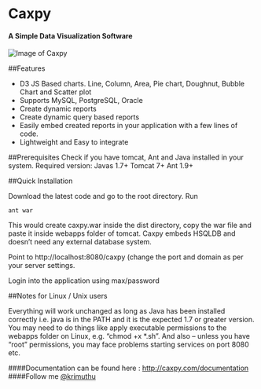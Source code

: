 # Caxpy
#### A Simple Data Visualization Software
![Image of Caxpy](http://caxpy.com/images/caxpy/bubble-report.png)

##Features
* D3 JS Based charts. Line, Column, Area, Pie chart, Doughnut, Bubble Chart and Scatter plot
* Supports MySQL, PostgreSQL, Oracle
* Create dynamic reports
* Create dynamic query based reports
* Easily embed created reports in your application with a few lines of code.
* Lightweight and Easy to integrate

##Prerequisites
Check if you have tomcat, Ant and Java installed in your system. 
Required version:
Javas 1.7+
Tomcat 7+
Ant 1.9+

##Quick Installation

Download the latest code and go to the root directory.
Run
```shell
ant war
```

This would create caxpy.war inside the dist directory, copy the war file and paste it inside webapps folder of tomcat. Caxpy embeds HSQLDB and doesn’t need any external database system.

Point to http://localhost:8080/caxpy (change the port and domain as per your server settings.

Login into the application using max/password

##Notes for Linux / Unix users

Everything will work unchanged as long as Java has been installed correctly i.e. java is in the PATH and it is the expected 1.7 or greater version. You may need to do things like apply executable permissions to the webapps folder on Linux, e.g. “chmod +x *.sh”. And also – unless you have “root” permissions, you may face problems starting services on port 8080 etc.


####Documentation can be found here : http://caxpy.com/documentation
####Follow me [@krimuthu](https://twitter.com/krimuthu)
